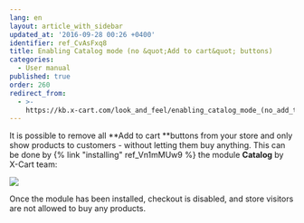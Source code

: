 ```yaml
---
lang: en
layout: article_with_sidebar
updated_at: '2016-09-28 00:26 +0400'
identifier: ref_CvAsFxq8
title: Enabling Catalog mode (no &quot;Add to cart&quot; buttons)
categories:
  - User manual
published: true
order: 260
redirect_from:
  - >-
    https://kb.x-cart.com/look_and_feel/enabling_catalog_mode_(no_add_to_cart_buttons).html
---
```



It is possible to remove all **Add to cart **buttons from your store and only show products to customers - without letting them buy anything. This can be done by {% link "installing" ref_Vn1mMUw9 %} the module **Catalog** by X-Cart team:

![]({{site.baseurl}}/attachments/6389782/6586395.png)

Once the module has been installed, checkout is disabled, and store visitors are not allowed to buy any products.

